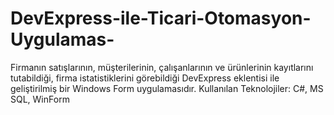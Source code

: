 # DevExpress-ile-Ticari-Otomasyon-Uygulamas-
Firmanın satışlarının, müşterilerinin, çalışanlarının ve ürünlerinin
kayıtlarını tutabildiği, firma istatistiklerini görebildiği DevExpress eklentisi ile 
geliştirilmiş bir Windows Form uygulamasıdır.
Kullanılan Teknolojiler: C#, MS SQL, WinForm
